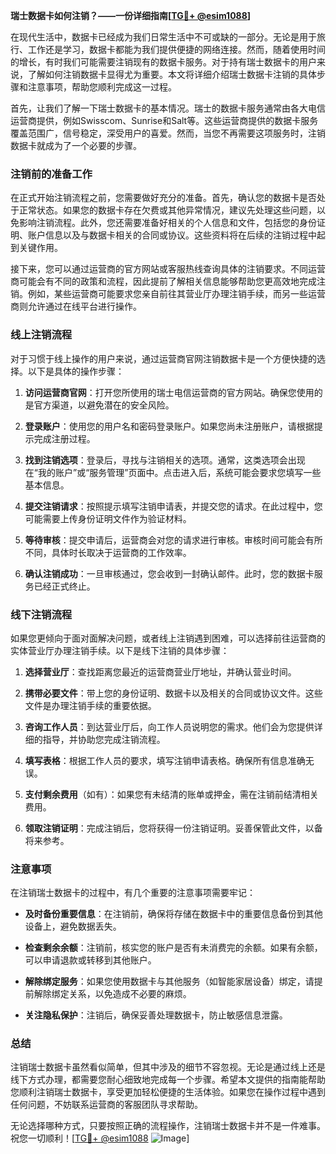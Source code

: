 **瑞士数据卡如何注销？——一份详细指南[[TG💪+ @esim1088](https://t.me/s/esim1088)]**

在现代生活中，数据卡已经成为我们日常生活中不可或缺的一部分。无论是用于旅行、工作还是学习，数据卡都能为我们提供便捷的网络连接。然而，随着使用时间的增长，有时我们可能需要注销现有的数据卡服务。对于持有瑞士数据卡的用户来说，了解如何注销数据卡显得尤为重要。本文将详细介绍瑞士数据卡注销的具体步骤和注意事项，帮助您顺利完成这一过程。

首先，让我们了解一下瑞士数据卡的基本情况。瑞士的数据卡服务通常由各大电信运营商提供，例如Swisscom、Sunrise和Salt等。这些运营商提供的数据卡服务覆盖范围广，信号稳定，深受用户的喜爱。然而，当您不再需要这项服务时，注销数据卡就成为了一个必要的步骤。

### 注销前的准备工作

在正式开始注销流程之前，您需要做好充分的准备。首先，确认您的数据卡是否处于正常状态。如果您的数据卡存在欠费或其他异常情况，建议先处理这些问题，以免影响注销流程。此外，您还需要准备好相关的个人信息和文件，包括您的身份证明、账户信息以及与数据卡相关的合同或协议。这些资料将在后续的注销过程中起到关键作用。

接下来，您可以通过运营商的官方网站或客服热线查询具体的注销要求。不同运营商可能会有不同的政策和流程，因此提前了解相关信息能够帮助您更高效地完成注销。例如，某些运营商可能要求您亲自前往其营业厅办理注销手续，而另一些运营商则允许通过在线平台进行操作。

### 线上注销流程

对于习惯于线上操作的用户来说，通过运营商官网注销数据卡是一个方便快捷的选择。以下是具体的操作步骤：

1. **访问运营商官网**：打开您所使用的瑞士电信运营商的官方网站。确保您使用的是官方渠道，以避免潜在的安全风险。
   
2. **登录账户**：使用您的用户名和密码登录账户。如果您尚未注册账户，请根据提示完成注册过程。

3. **找到注销选项**：登录后，寻找与注销相关的选项。通常，这类选项会出现在“我的账户”或“服务管理”页面中。点击进入后，系统可能会要求您填写一些基本信息。

4. **提交注销请求**：按照提示填写注销申请表，并提交您的请求。在此过程中，您可能需要上传身份证明文件作为验证材料。

5. **等待审核**：提交申请后，运营商会对您的请求进行审核。审核时间可能会有所不同，具体时长取决于运营商的工作效率。

6. **确认注销成功**：一旦审核通过，您会收到一封确认邮件。此时，您的数据卡服务已经正式终止。

### 线下注销流程

如果您更倾向于面对面解决问题，或者线上注销遇到困难，可以选择前往运营商的实体营业厅办理注销手续。以下是线下注销的具体步骤：

1. **选择营业厅**：查找距离您最近的运营商营业厅地址，并确认营业时间。

2. **携带必要文件**：带上您的身份证明、数据卡以及相关的合同或协议文件。这些文件是办理注销手续的重要依据。

3. **咨询工作人员**：到达营业厅后，向工作人员说明您的需求。他们会为您提供详细的指导，并协助您完成注销流程。

4. **填写表格**：根据工作人员的要求，填写注销申请表格。确保所有信息准确无误。

5. **支付剩余费用**（如有）：如果您有未结清的账单或押金，需在注销前结清相关费用。

6. **领取注销证明**：完成注销后，您将获得一份注销证明。妥善保管此文件，以备将来参考。

### 注意事项

在注销瑞士数据卡的过程中，有几个重要的注意事项需要牢记：

- **及时备份重要信息**：在注销前，确保将存储在数据卡中的重要信息备份到其他设备上，避免数据丢失。

- **检查剩余余额**：注销前，核实您的账户是否有未消费完的余额。如果有余额，可以申请退款或转移到其他账户。

- **解除绑定服务**：如果您使用数据卡与其他服务（如智能家居设备）绑定，请提前解除绑定关系，以免造成不必要的麻烦。

- **关注隐私保护**：注销后，确保妥善处理数据卡，防止敏感信息泄露。

### 总结

注销瑞士数据卡虽然看似简单，但其中涉及的细节不容忽视。无论是通过线上还是线下方式办理，都需要您耐心细致地完成每一个步骤。希望本文提供的指南能帮助您顺利注销瑞士数据卡，享受更加轻松便捷的生活体验。如果您在操作过程中遇到任何问题，不妨联系运营商的客服团队寻求帮助。

无论选择哪种方式，只要按照正确的流程操作，注销瑞士数据卡并不是一件难事。祝您一切顺利！[[TG💪+ @esim1088](https://t.me/s/esim1088) ![Image](https://i.postimg.cc/4NQfJmqS/Snipaste-2025-05-13-00-14-12.png)]